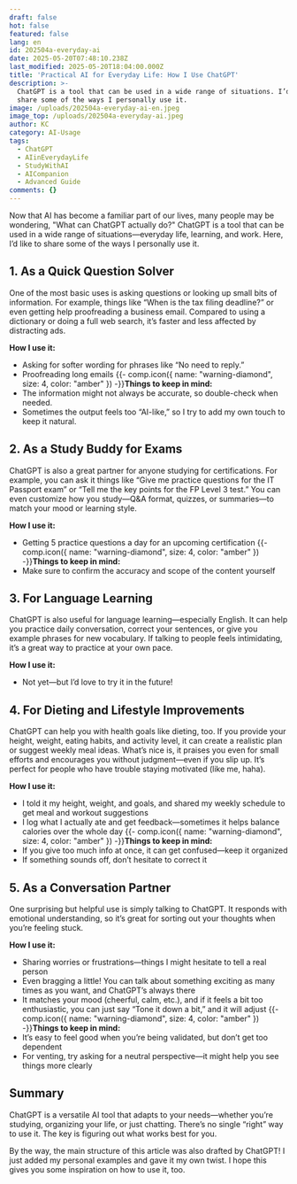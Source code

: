 ```yaml
---
draft: false
hot: false
featured: false
lang: en
id: 202504a-everyday-ai
date: 2025-05-20T07:48:10.238Z
last_modified: 2025-05-20T18:04:00.000Z
title: 'Practical AI for Everyday Life: How I Use ChatGPT'
description: >-
  ChatGPT is a tool that can be used in a wide range of situations. I’d like to
  share some of the ways I personally use it. 
image: /uploads/202504a-everyday-ai-en.jpeg
image_top: /uploads/202504a-everyday-ai.jpeg
author: KC
category: AI-Usage
tags:
  - ChatGPT
  - AIinEverydayLife
  - StudyWithAI
  - AICompanion
  - Advanced Guide
comments: {}
---
```

Now that AI has become a familiar part of our lives, many people may be wondering, 
"What can ChatGPT actually do?" 
ChatGPT is a tool that can be used in a wide range of situations—everyday life, learning, and work. 
Here, I’d like to share some of the ways I personally use it. 

## 1. As a Quick Question Solver 
One of the most basic uses is asking questions or looking up small bits of information. 
For example, things like “When is the tax filing deadline?” or even getting help proofreading a business email. 
Compared to using a dictionary or doing a full web search, it’s faster and less affected by distracting ads.

**How I use it:**
* Asking for softer wording for phrases like “No need to reply.” 
* Proofreading long emails 
{{- comp.icon({ name: "warning-diamond", size: 4, color: "amber" }) -}}**Things to keep in mind:**
* The information might not always be accurate, so double-check when needed.
* Sometimes the output feels too “AI-like,” so I try to add my own touch to keep it natural.

## 2. As a Study Buddy for Exams 
ChatGPT is also a great partner for anyone studying for certifications. 
For example, you can ask it things like “Give me practice questions for the IT Passport exam” or “Tell me the key points for the FP Level 3 test.” 
You can even customize how you study—Q&A format, quizzes, or summaries—to match your mood or learning style. 

**How I use it:**
* Getting 5 practice questions a day for an upcoming certification
 {{- comp.icon({ name: "warning-diamond", size: 4, color: "amber" }) -}}**Things to keep in mind:**
* Make sure to confirm the accuracy and scope of the content yourself
  
## 3. For Language Learning 
ChatGPT is also useful for language learning—especially English. 
It can help you practice daily conversation, correct your sentences, or give you example phrases for new vocabulary. 
If talking to people feels intimidating, it’s a great way to practice at your own pace.

**How I use it:**
* Not yet—but I’d love to try it in the future!

## 4. For Dieting and Lifestyle Improvements
ChatGPT can help you with health goals like dieting, too. 
If you provide your height, weight, eating habits, and activity level, it can create a realistic plan or suggest weekly meal ideas. 
What’s nice is, it praises you even for small efforts and encourages you without judgment—even if you slip up. 
It’s perfect for people who have trouble staying motivated (like me, haha). 

**How I use it:**
* I told it my height, weight, and goals, and shared my weekly schedule to get meal and workout suggestions
* I log what I actually ate and get feedback—sometimes it helps balance calories over the whole day
{{- comp.icon({ name: "warning-diamond", size: 4, color: "amber" }) -}}**Things to keep in mind:**
* If you give too much info at once, it can get confused—keep it organized
* If something sounds off, don’t hesitate to correct it

## 5. As a Conversation Partner 
One surprising but helpful use is simply talking to ChatGPT. 
It responds with emotional understanding, so it’s great for sorting out your thoughts when you’re feeling stuck. 

**How I use it:**
* Sharing worries or frustrations—things I might hesitate to tell a real person
* Even bragging a little! You can talk about something exciting as many times as you want, and ChatGPT’s always there
* It matches your mood (cheerful, calm, etc.), and if it feels a bit too enthusiastic, you can just say “Tone it down a bit,” and it will adjust
{{- comp.icon({ name: "warning-diamond", size: 4, color: "amber" }) -}}**Things to keep in mind:**
* It’s easy to feel good when you’re being validated, but don’t get too dependent
* For venting, try asking for a neutral perspective—it might help you see things more clearly

## Summary 
ChatGPT is a versatile AI tool that adapts to your needs—whether you’re studying, organizing your life, or just chatting. 
There’s no single “right” way to use it. The key is figuring out what works best for you. 

By the way, the main structure of this article was also drafted by ChatGPT! 
I just added my personal examples and gave it my own twist. 
I hope this gives you some inspiration on how to use it, too.
